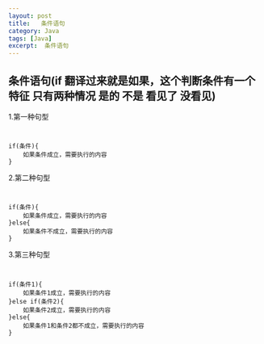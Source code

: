 ```yaml
---
layout: post
title:   条件语句
category: Java
tags: [Java]
excerpt:  条件语句
---
```

## 条件语句(if 翻译过来就是如果，这个判断条件有一个特征 只有两种情况 是的 不是 看见了 没看见) ##

1.第一种句型


#

	if(条件){
		如果条件成立，需要执行的内容
	}
 

2.第二种句型

#

    if(条件){
    	如果条件成立，需要执行的内容
    }else{
    	如果条件不成立，需要执行的内容
    }
 

3.第三种句型

#

    if(条件1){
    	如果条件1成立，需要执行的内容
    }else if(条件2){
    	如果条件2成立，需要执行的内容
    }else{
    	如果条件1和条件2都不成立，需要执行的内容
    }
